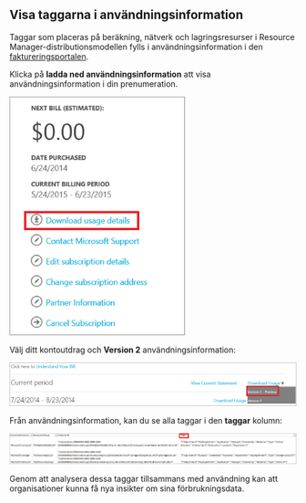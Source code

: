 


## <a name="viewing-your-tags-in-the-usage-details"></a>Visa taggarna i användningsinformation
Taggar som placeras på beräkning, nätverk och lagringsresurser i Resource Manager-distributionsmodellen fylls i användningsinformation i den [faktureringsportalen](https://account.windowsazure.com/).

Klicka på **ladda ned användningsinformation** att visa användningsinformation i din prenumeration.

![Användningsinformation i Azure-portalen](./media/virtual-machines-common-tag-usage/azure-portal-tags-usage-details.png)

Välj ditt kontoutdrag och **Version 2** användningsinformation:

![Användningsinformation för version 2-förhandsversion i Azure-portalen](./media/virtual-machines-common-tag-usage/azure-portal-version2-usage-details.png)

Från användningsinformation, kan du se alla taggar i den **taggar** kolumn:

![Taggar kolumn i Azure-portalen](./media/virtual-machines-common-tag-usage/azure-portal-tags-column.png)

Genom att analysera dessa taggar tillsammans med användning kan att organisationer kunna få nya insikter om sina förbrukningsdata.

